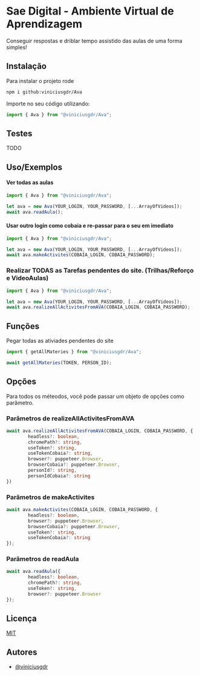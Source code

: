 # Sae Digital - Ambiente Virtual de Aprendizagem

Conseguir respostas e driblar tempo assistido das aulas de uma forma simples!

## Instalação

Para instalar o projeto rode

```bash
npm i github:viniciusgdr/Ava
```

Importe no seu código utilizando:

```ts
import { Ava } from "@viniciusgdr/Ava";
```

## Testes

TODO

## Uso/Exemplos

#### Ver todas as aulas

```ts
import { Ava } from "@viniciusgdr/Ava";

let ava = new Ava(YOUR_LOGIN, YOUR_PASSWORD, [...ArrayOfVideos]);
await ava.readAula();
```

#### Usar outro login como cobaia e re-passar para o seu em imediato

```ts
import { Ava } from "@viniciusgdr/Ava";

let ava = new Ava(YOUR_LOGIN, YOUR_PASSWORD, [...ArrayOfVideos]);
await ava.makeActivites(COBAIA_LOGIN, COBAIA_PASSWORD);
```

### Realizar TODAS as Tarefas pendentes do site. (Trilhas/Reforço e VideoAulas)

```ts
import { Ava } from "@viniciusgdr/Ava";

let ava = new Ava(YOUR_LOGIN, YOUR_PASSWORD, [...ArrayOfVideos]);
await ava.realizeAllActivitesFromAVA(COBAIA_LOGIN, COBAIA_PASSWORD);
```
## Funções
Pegar todas as ativiades pendentes do site
```ts
import { getAllMateries } from "@viniciusgdr/Ava";

await getAllMateries(TOKEN, PERSON_ID);
```

## Opções

Para todos os méteodos, você pode passar um objeto de opções como parâmetro.

### Parâmetros de realizeAllActivitesFromAVA

```ts
await ava.realizeAllActivitesFromAVA(COBAIA_LOGIN, COBAIA_PASSWORD, {
        headless?: boolean,
        chromePath?: string,
        useToken?: string,
        useTokenCobaia?: string,
        browser?: puppeteer.Browser,
        browserCobaia?: puppeteer.Browser,
        personId?: string,
        personIdCobaia?: string
})
```

### Parâmetros de makeActivites

```ts
await ava.makeActivites(COBAIA_LOGIN, COBAIA_PASSWORD, {
        headless?: boolean,
        browser?: puppeteer.Browser,
        browserCobaia?: puppeteer.Browser,
        useToken?: string,
        useTokenCobaia?: string
});
```

### Parâmetros de readAula

```ts
await ava.readAula({
        headless?: boolean,
        chromePath?: string,
        useToken?: string,
        browser?: puppeteer.Browser
});
```
## Licença

[MIT](https://choosealicense.com/licenses/mit/)


## Autores

- [@viniciusgdr](https://www.github.com/viniciusgdr)

```
